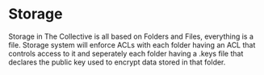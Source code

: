 # Storage
Storage in The Collective is all based on Folders and Files, everything is a file. Storage system will enforce ACLs with each folder having an ACL 
that controls access to it and seperately each folder having a .keys file that declares the public key used to encrypt data stored in that folder.
